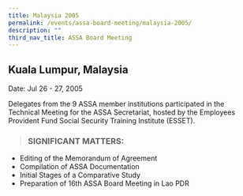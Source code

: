 ```yaml
---
title: Malaysia 2005
permalink: /events/assa-board-meeting/malaysia-2005/
description: ""
third_nav_title: ASSA Board Meeting
---
```

## Kuala Lumpur, Malaysia
Date: Jul 26 - 27, 2005

Delegates from the 9 ASSA member institutions participated in the Technical Meeting for the ASSA Secretariat, hosted by the Employees Provident Fund Social Security Training Institute (ESSET).

> ### SIGNIFICANT MATTERS:


* Editing of the Memorandum of Agreement
* Compilation of ASSA Documentation
* Initial Stages of a Comparative Study
* Preparation of 16th ASSA Board Meeting in Lao PDR
